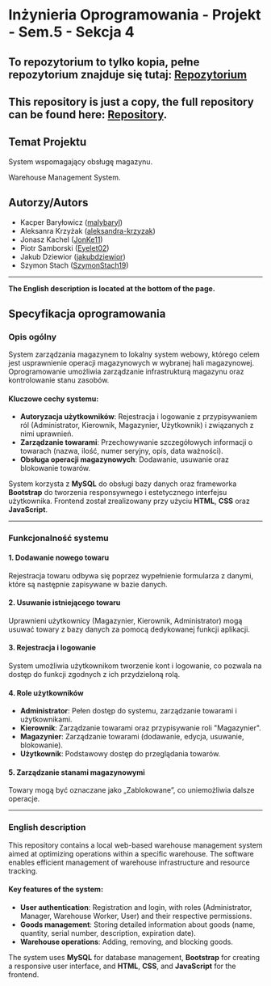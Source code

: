 # Inżynieria Oprogramowania - Projekt - Sem.5 - Sekcja 4
## **To repozytorium to tylko kopia, pełne repozytorium znajduje się tutaj: [Repozytorium](https://github.com/IO-SEM-5-SEKCJA-4/IO-SEM-5)**
## **This repository is just a copy, the full repository can be found here: [Repository](https://github.com/IO-SEM-5-SEKCJA-4/IO-SEM-5).**
## Temat Projektu

System wspomagający obsługę magazynu.  

Warehouse Management System.

## Autorzy/Autors

- Kacper Baryłowicz ([malybaryl](https://github.com/malybaryl))
- Aleksanra Krzyżak ([aleksandra-krzyzak](https://github.com/aleksandra-krzyzak))
- Jonasz Kachel ([JonKe11](https://github.com/JonKe11))
- Piotr Samborski ([Eyelet02](https://github.com/Eyelet02))
- Jakub Dziewior ([jakubdziewior](https://github.com/jakubdziewior))
- Szymon Stach ([SzymonStach19](https://github.com/SzymonStach19))

---

**The English description is located at the bottom of the page.**

## Specyfikacja oprogramowania  

### Opis ogólny  
System zarządzania magazynem to lokalny system webowy, którego celem jest usprawnienie operacji magazynowych w wybranej hali magazynowej. Oprogramowanie umożliwia zarządzanie infrastrukturą magazynu oraz kontrolowanie stanu zasobów.  

#### Kluczowe cechy systemu:  
- **Autoryzacja użytkowników**: Rejestracja i logowanie z przypisywaniem ról (Administrator, Kierownik, Magazynier, Użytkownik) i związanych z nimi uprawnień.  
- **Zarządzanie towarami**: Przechowywanie szczegółowych informacji o towarach (nazwa, ilość, numer seryjny, opis, data ważności).  
- **Obsługa operacji magazynowych**: Dodawanie, usuwanie oraz blokowanie towarów.  

System korzysta z **MySQL** do obsługi bazy danych oraz frameworka **Bootstrap** do tworzenia responsywnego i estetycznego interfejsu użytkownika. Frontend został zrealizowany przy użyciu **HTML**, **CSS** oraz **JavaScript**.  

---

### Funkcjonalność systemu  

#### 1. **Dodawanie nowego towaru**  
Rejestracja towaru odbywa się poprzez wypełnienie formularza z danymi, które są następnie zapisywane w bazie danych.  

#### 2. **Usuwanie istniejącego towaru**  
Uprawnieni użytkownicy (Magazynier, Kierownik, Administrator) mogą usuwać towary z bazy danych za pomocą dedykowanej funkcji aplikacji.  

#### 3. **Rejestracja i logowanie**  
System umożliwia użytkownikom tworzenie kont i logowanie, co pozwala na dostęp do funkcji zgodnych z ich przydzieloną rolą.  

#### 4. **Role użytkowników**  
- **Administrator**: Pełen dostęp do systemu, zarządzanie towarami i użytkownikami.  
- **Kierownik**: Zarządzanie towarami oraz przypisywanie roli "Magazynier".  
- **Magazynier**: Zarządzanie towarami (dodawanie, edycja, usuwanie, blokowanie).  
- **Użytkownik**: Podstawowy dostęp do przeglądania towarów.  

#### 5. **Zarządzanie stanami magazynowymi**  
Towary mogą być oznaczane jako „Zablokowane”, co uniemożliwia dalsze operacje.  

---

### English description  
This repository contains a local web-based warehouse management system aimed at optimizing operations within a specific warehouse. The software enables efficient management of warehouse infrastructure and resource tracking.  

#### Key features of the system:
- **User authentication**: Registration and login, with roles (Administrator, Manager, Warehouse Worker, User) and their respective permissions.  
- **Goods management**: Storing detailed information about goods (name, quantity, serial number, description, expiration date).  
- **Warehouse operations**: Adding, removing, and blocking goods.  

The system uses **MySQL** for database management, **Bootstrap** for creating a responsive user interface, and **HTML**, **CSS**, and **JavaScript** for the frontend.
